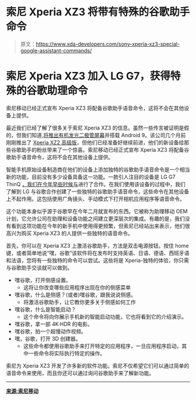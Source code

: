 # 索尼 Xperia XZ3 将带有特殊的谷歌助手命令

> 原文：<https://www.xda-developers.com/sony-xperia-xz3-special-google-assistant-commands/>

# 索尼 Xperia XZ3 加入 LG G7，获得特殊的谷歌助理命令

索尼移动已经正式宣布 Xperia XZ3 将配备谷歌助手语音命令，这将不会在其他设备上提供。

最近我们已经了解了很多关于索尼 Xperia XZ3 的信息。虽然一些传言被证明是假的，但我们知道,[将推出有机发光二极管屏幕](https://www.xda-developers.com/sony-xperia-xz3-specs-renders-pricing-availability/)并搭载 Android 9。该公司几个月前刚刚推出了 [Xperia XZ2 高级版](https://www.xda-developers.com/sony-xperia-xz2-premium-official-4k-hdr-display-dual-cameras/)，但他们已经准备好继续前进，他们的新设备给那些谷歌助手的粉丝带来了一个惊喜。索尼移动已经正式宣布 Xperia XZ3 将配备谷歌助手语音命令，这将不会在其他设备上提供。

智能手机原始设备制造商在他们的设备上添加独特的谷歌助手语音命令是一个相当新的功能，目前没有多少设备具备这一功能。一款引人注目的设备是 LG G7 ThinQ [，我们在今年早些时候与](https://www.xda-developers.com/lg-g7-thinq-super-bright-loud-ai-powered/)进行了合作。在我们使用该设备的过程中，我们了解到 LG 与谷歌合作创建了一些独特的谷歌助手语音命令，这些命令在其他设备上不起作用。这包括使用广角镜头、手动模式下打开相机应用程序等语音命令。

这个功能本身似乎源于谷歌早在今年二月就宣布的东西。它被称为助理移动 OEM 计划，它允许公司在助理和设备功能之间建立更深层次的集成。有趣的是，我们没有看到这项功能在今年的新手机中使用得更频繁，但索尼已经站出来表示，他们很高兴为购买 Xperia XZ3 的人提供一些独特的语音命令。

首先，你可以在 Xperia XZ3 上激活谷歌助手，方法是双击电源按钮，按住 home 键，或者简单地说“嘿，谷歌”该软件将在发布时支持英语、日语、德语、西班牙语和法语，您将有一些独特的命令可以尝试。这些将是 Xperia-独特的体验，你只需与谷歌助手交谈就可以做到。

*   嘿谷歌，打开侧感设置。
    *   这将让你改变哪些应用程序出现在你的侧感菜单
*   嘿谷歌，什么是侧感？(或者)嘿谷歌，跟我说说侧感。
    *   将激活谷歌助手，让它教你更多关于侧感如何工作
*   嘿谷歌，什么是智能启动？
    *   这个命令将向你展示手机新的智能启动功能，它也将看到它的介绍演示。
*   嘿谷歌，拿一部 4K·HDR 的电影。
*   嘿谷歌，拍一个超慢动作视频。
*   嘿，谷歌，打开 3D 创建器。
    *   这些命令都使用谷歌助手来打开特定的应用程序，一旦应用程序启动，其中一些命令将实际执行特定的操作。

索尼为 Xperia XZ3 开发了许多新的软件功能。索尼不仅希望它们可以通过简单的语音命令来使用，而且你还可以通过询问谷歌助手来了解新功能。

* * *

[**来源:索尼移动**](https://blogs.sonymobile.com/2018/09/24/take-control-google-assistant-voice-commands-unique-xperia-xz3/)
